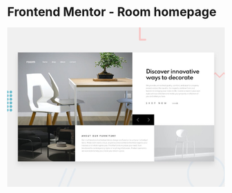 # Frontend Mentor - Room homepage

![Design preview for the Room homepage coding challenge](./design/desktop-preview.jpg)